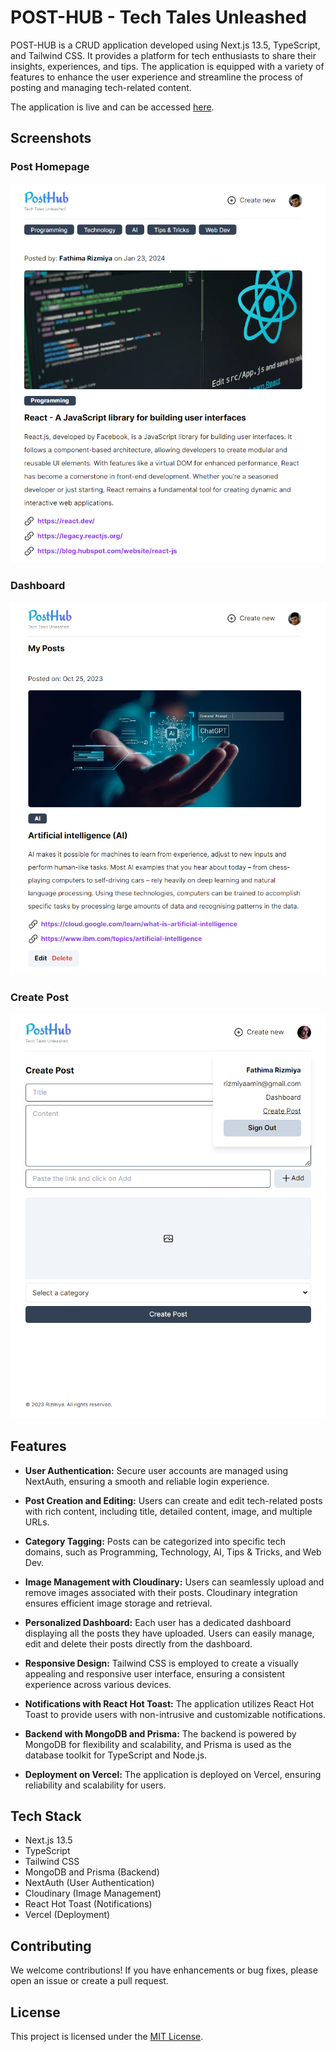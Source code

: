 # POST-HUB - Tech Tales Unleashed

POST-HUB is a CRUD application developed using Next.js 13.5, TypeScript, and Tailwind CSS. It provides a platform for tech enthusiasts to share their insights, experiences, and tips. The application is equipped with a variety of features to enhance the user experience and streamline the process of posting and managing tech-related content.

The application is live and can be accessed [here](https://post-hub-rizmiya.vercel.app/).


## Screenshots

### Post Homepage
![Post Homepage](/public/homepage.png)

### Dashboard
![Dashboard](/public/dashboard.png)

### Create Post
![Create Post](/public/createpost.png)



## Features

- **User Authentication:** Secure user accounts are managed using NextAuth, ensuring a smooth and reliable login experience.

- **Post Creation and Editing:** Users can create and edit tech-related posts with rich content, including title, detailed content, image, and multiple URLs.

- **Category Tagging:** Posts can be categorized into specific tech domains, such as Programming, Technology, AI, Tips & Tricks, and Web Dev.

- **Image Management with Cloudinary:** Users can seamlessly upload and remove images associated with their posts. Cloudinary integration ensures efficient image storage and retrieval.

- **Personalized Dashboard:** Each user has a dedicated dashboard displaying all the posts they have uploaded. Users can easily manage, edit and delete their posts directly from the dashboard.

- **Responsive Design:** Tailwind CSS is employed to create a visually appealing and responsive user interface, ensuring a consistent experience across various devices.

- **Notifications with React Hot Toast:** The application utilizes React Hot Toast to provide users with non-intrusive and customizable notifications.

- **Backend with MongoDB and Prisma:** The backend is powered by MongoDB for flexibility and scalability, and Prisma is used as the database toolkit for TypeScript and Node.js.

- **Deployment on Vercel:** The application is deployed on Vercel, ensuring reliability and scalability for users.

## Tech Stack

- Next.js 13.5
- TypeScript
- Tailwind CSS
- MongoDB and Prisma (Backend)
- NextAuth (User Authentication)
- Cloudinary (Image Management)
- React Hot Toast (Notifications)
- Vercel (Deployment)



## Contributing

We welcome contributions! If you have enhancements or bug fixes, please open an issue or create a pull request.

## License

This project is licensed under the [MIT License](https://github.com/rizmiya-ameen/Post-Hub?tab=MIT-1-ov-file).

